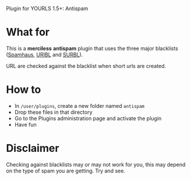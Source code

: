 Plugin for YOURLS 1.5+: Antispam

# What for

This is a __merciless__ __antispam__ plugin that uses the three major blacklists (<a href="http://spamhaus.org">Spamhaus</a>, <a href="http://uribl.com/">URIBL</a> and <a href="http://surbl.org/">SURBL</a>).

URL are checked against the blacklist when short urls are created.

# How to

* In `/user/plugins`, create a new folder named `antispam`
* Drop these files in that directory
* Go to the Plugins administration page and activate the plugin 
* Have fun

# Disclaimer

Checking against blacklists may or may not work for you, this may depend on the type of spam you are getting. Try and see.